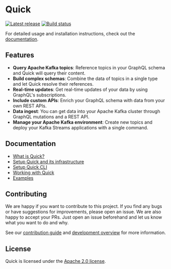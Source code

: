 # Quick

[![Latest release](https://img.shields.io/github/v/release/bakdata/quick)](https://github.com/bakdata/quick/releases/latest)
[![Build status](https://github.com/bakdata/quick/actions/workflows/master-ci.yml/badge.svg)](https://github.com/bakdata/quick/actions/workflows/master-ci.yml)

For detailed usage and installation instructions, check out
the [documentation](https://bakdata.github.io/quick/latest/user/).

## Features

- **Query Apache Kafka topics**: Reference topics in your GraphQL schema and Quick will query their content.
- **Build complex schemas**: Combine the data of topics in a single type and let Quick resolve their references.
- **Real-time updates**: Get real-time updates of your data by using GraphQL's subscriptions.
- **Include custom APIs**: Enrich your GraphQL schema with data from your own REST APIs.
- **Data ingest**: You can get data into your Apache Kafka cluster through GraphQL mutations and a REST API.
- **Manage your Apache Kafka environment**: Create new topics and deploy your Kafka Streams applications with a single
  command.

## Documentation

- [What is Quick?](https://bakdata.github.io/quick/latest/user/)
- [Setup Quick and its infrastructure](https://bakdata.github.io/quick/latest/user/getting-started/setup-quick/)
- [Setup Quick CLI](https://bakdata.github.io/quick/latest/user/getting-started/setup-cli)
- [Working with Quick](https://bakdata.github.io/quick/latest/user/getting-started/working-with-quick/)
- [Examples](https://bakdata.github.io/quick/latest/user/examples)

## Contributing

We are happy if you want to contribute to this project.
If you find any bugs or have suggestions for improvements, please open an issue.
We are also happy to accept your PRs.
Just open an issue beforehand and let us know what you want to do and why.

See our [contribution guide](https://bakdata.github.io/quick/latest/developer/contributing/)
and [development overview](https://bakdata.github.io/quick/latest/developer/development/) for more information.


## License

Quick is licensed under the [Apache 2.0 license](https://github.com/bakdata/quick/blob/master/LICENSE).
